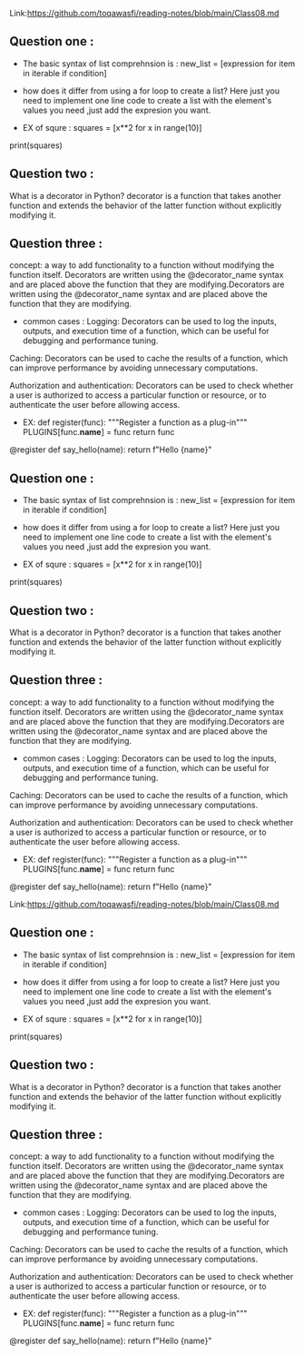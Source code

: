 Link:https://github.com/toqawasfi/reading-notes/blob/main/Class08.md

## Question one :
- The basic syntax of list comprehnsion is :
new_list = [expression for item in iterable if condition]

-  how does it differ from using a for loop to create a list?
Here just you need to implement one line code to create a list with the element's values you need ,just add the expresion you want.

- EX of squre :
squares = [x**2 for x in range(10)]

print(squares)

## Question two :
What is a decorator in Python?
decorator is a function that takes another function and extends the behavior of the latter function without explicitly modifying it.


## Question three :
concept: a way to add functionality to a function without modifying the function itself. Decorators are written using the @decorator_name syntax and are placed above the function that they are modifying.Decorators are written using the @decorator_name syntax and are placed above the function that they are modifying.

- common cases :
Logging: Decorators can be used to log the inputs, outputs, and execution time of a function, which can be useful for debugging and performance tuning.

Caching: Decorators can be used to cache the results of a function, which can improve performance by avoiding unnecessary computations.

Authorization and authentication: Decorators can be used to check whether a user is authorized to access a particular function or resource, or to authenticate the user before allowing access.
- EX:
def register(func):
    """Register a function as a plug-in"""
    PLUGINS[func.__name__] = func
    return func

@register
def say_hello(name):
    return f"Hello {name}"
## Question one :
- The basic syntax of list comprehnsion is :
new_list = [expression for item in iterable if condition]

-  how does it differ from using a for loop to create a list?
Here just you need to implement one line code to create a list with the element's values you need ,just add the expresion you want.

- EX of squre :
squares = [x**2 for x in range(10)]

print(squares)

## Question two :
What is a decorator in Python?
decorator is a function that takes another function and extends the behavior of the latter function without explicitly modifying it.


## Question three :
concept: a way to add functionality to a function without modifying the function itself. Decorators are written using the @decorator_name syntax and are placed above the function that they are modifying.Decorators are written using the @decorator_name syntax and are placed above the function that they are modifying.

- common cases :
Logging: Decorators can be used to log the inputs, outputs, and execution time of a function, which can be useful for debugging and performance tuning.

Caching: Decorators can be used to cache the results of a function, which can improve performance by avoiding unnecessary computations.

Authorization and authentication: Decorators can be used to check whether a user is authorized to access a particular function or resource, or to authenticate the user before allowing access.
- EX:
def register(func):
    """Register a function as a plug-in"""
    PLUGINS[func.__name__] = func
    return func

@register
def say_hello(name):
    return f"Hello {name}"

Link:https://github.com/toqawasfi/reading-notes/blob/main/Class08.md

## Question one :
- The basic syntax of list comprehnsion is :
new_list = [expression for item in iterable if condition]

-  how does it differ from using a for loop to create a list?
Here just you need to implement one line code to create a list with the element's values you need ,just add the expresion you want.

- EX of squre :
squares = [x**2 for x in range(10)]

print(squares)

## Question two :
What is a decorator in Python?
decorator is a function that takes another function and extends the behavior of the latter function without explicitly modifying it.


## Question three :
concept: a way to add functionality to a function without modifying the function itself. Decorators are written using the @decorator_name syntax and are placed above the function that they are modifying.Decorators are written using the @decorator_name syntax and are placed above the function that they are modifying.

- common cases :
Logging: Decorators can be used to log the inputs, outputs, and execution time of a function, which can be useful for debugging and performance tuning.

Caching: Decorators can be used to cache the results of a function, which can improve performance by avoiding unnecessary computations.

Authorization and authentication: Decorators can be used to check whether a user is authorized to access a particular function or resource, or to authenticate the user before allowing access.
- EX:
def register(func):
    """Register a function as a plug-in"""
    PLUGINS[func.__name__] = func
    return func

@register
def say_hello(name):
    return f"Hello {name}"

